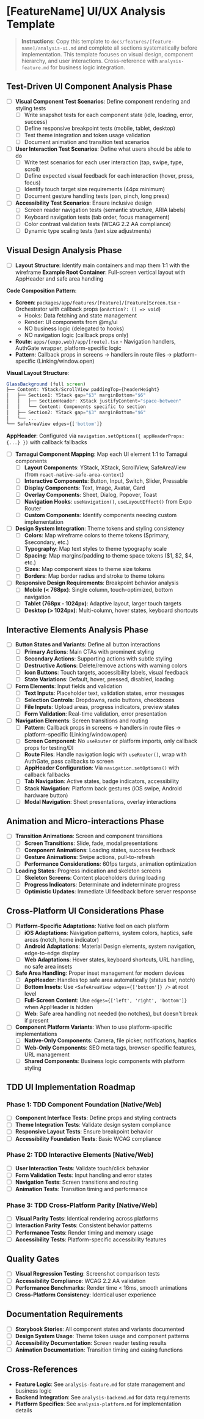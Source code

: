 # [FeatureName] UI/UX Analysis Template

> **Instructions**: Copy this template to `docs/features/[feature-name]/analysis-ui.md` and complete all sections systematically before implementation. This template focuses on visual design, component hierarchy, and user interactions. Cross-reference with `analysis-feature.md` for business logic integration.

## Test-Driven UI Component Analysis Phase
- [ ] **Visual Component Test Scenarios**: Define component rendering and styling tests
  - [ ] Write snapshot tests for each component state (idle, loading, error, success)
  - [ ] Define responsive breakpoint tests (mobile, tablet, desktop)
  - [ ] Test theme integration and token usage validation
  - [ ] Document animation and transition test scenarios
- [ ] **User Interaction Test Scenarios**: Define what users should be able to do
  - [ ] Write test scenarios for each user interaction (tap, swipe, type, scroll)
  - [ ] Define expected visual feedback for each interaction (hover, press, focus)
  - [ ] Identify touch target size requirements (44px minimum)
  - [ ] Document gesture handling tests (pan, pinch, long press)
- [ ] **Accessibility Test Scenarios**: Ensure inclusive design
  - [ ] Screen reader navigation tests (semantic structure, ARIA labels)
  - [ ] Keyboard navigation tests (tab order, focus management)
  - [ ] Color contrast validation tests (WCAG 2.2 AA compliance)
  - [ ] Dynamic type scaling tests (text size adjustments)

## Visual Design Analysis Phase
- [ ] **Layout Structure**: Identify main containers and map them 1:1 with the wireframe
**Example Root Container**: Full-screen vertical layout with AppHeader and safe area handling

**Code Composition Pattern**:
- **Screen**: `packages/app/features/[Feature]/[Feature]Screen.tsx` - Orchestrator with callback props (`onAction?: () => void`)
  - Hooks: Data fetching and state management
  - Render: UI components from @my/ui
  - NO business logic (delegated to hooks)
  - NO navigation logic (callback props only)
- **Route**: `apps/{expo,web}/app/[route].tsx` - Navigation handlers, AuthGate wrapper, platform-specific logic
- **Pattern**: Callback props in screens → handlers in route files → platform-specific (Linking/window.open)


**Visual Layout Structure**:
```Typescript
GlassBackground (full screen)
├── Content: YStack/ScrollView paddingTop={headerHeight}
│   ├── Section1: YStack gap="$3" marginBottom="$6"
│   │   ├── SectionHeader: XStack justifyContent="space-between"
│   │   └── Content: Components specific to section
│   ├── Section2: YStack gap="$3" marginBottom="$6"
│   └── ...
└── SafeAreaView edges={['bottom']}
```

**AppHeader**: Configured via `navigation.setOptions({ appHeaderProps: {...} })` with callback fallbacks

- [ ] **Tamagui Component Mapping**: Map each UI element 1:1 to Tamagui components
  - [ ] **Layout Components**: YStack, XStack, ScrollView, SafeAreaView (from `react-native-safe-area-context`)
  - [ ] **Interactive Components**: Button, Input, Switch, Slider, Pressable
  - [ ] **Display Components**: Text, Image, Avatar, Card
  - [ ] **Overlay Components**: Sheet, Dialog, Popover, Toast
  - [ ] **Navigation Hooks**: `useNavigation()`, `useLayoutEffect()` from Expo Router
  - [ ] **Custom Components**: Identify components needing custom implementation

- [ ] **Design System Integration**: Theme tokens and styling consistency
  - [ ] **Colors**: Map wireframe colors to theme tokens ($primary, $secondary, etc.)
  - [ ] **Typography**: Map text styles to theme typography scale
  - [ ] **Spacing**: Map margins/padding to theme space tokens ($1, $2, $4, etc.)
  - [ ] **Sizes**: Map component sizes to theme size tokens
  - [ ] **Borders**: Map border radius and stroke to theme tokens

- [ ] **Responsive Design Requirements**: Breakpoint behavior analysis
  - [ ] **Mobile (< 768px)**: Single column, touch-optimized, bottom navigation
  - [ ] **Tablet (768px - 1024px)**: Adaptive layout, larger touch targets
  - [ ] **Desktop (> 1024px)**: Multi-column, hover states, keyboard shortcuts

## Interactive Elements Analysis Phase
- [ ] **Button States and Variants**: Define all button interactions
  - [ ] **Primary Actions**: Main CTAs with prominent styling
  - [ ] **Secondary Actions**: Supporting actions with subtle styling
  - [ ] **Destructive Actions**: Delete/remove actions with warning colors
  - [ ] **Icon Buttons**: Touch targets, accessibility labels, visual feedback
  - [ ] **State Variations**: Default, hover, pressed, disabled, loading

- [ ] **Form Elements**: Input fields and validation
  - [ ] **Text Inputs**: Placeholder text, validation states, error messages
  - [ ] **Selection Controls**: Dropdowns, radio buttons, checkboxes
  - [ ] **File Inputs**: Upload areas, progress indicators, preview states
  - [ ] **Form Validation**: Real-time validation, error presentation

- [ ] **Navigation Elements**: Screen transitions and routing
  - [ ] **Pattern**: Callback props in screens → handlers in route files → platform-specific (Linking/window.open)
  - [ ] **Screen Component**: No `useRouter` or platform imports, only callback props for testing/DI
  - [ ] **Route Files**: Handle navigation logic with `useRouter()`, wrap with AuthGate, pass callbacks to screen
  - [ ] **AppHeader Configuration**: Via `navigation.setOptions()` with callback fallbacks
  - [ ] **Tab Navigation**: Active states, badge indicators, accessibility
  - [ ] **Stack Navigation**: Platform back gestures (iOS swipe, Android hardware button)
  - [ ] **Modal Navigation**: Sheet presentations, overlay interactions

## Animation and Micro-interactions Phase
- [ ] **Transition Animations**: Screen and component transitions
  - [ ] **Screen Transitions**: Slide, fade, modal presentations
  - [ ] **Component Animations**: Loading states, success feedback
  - [ ] **Gesture Animations**: Swipe actions, pull-to-refresh
  - [ ] **Performance Considerations**: 60fps targets, animation optimization

- [ ] **Loading States**: Progress indication and skeleton screens
  - [ ] **Skeleton Screens**: Content placeholders during loading
  - [ ] **Progress Indicators**: Determinate and indeterminate progress
  - [ ] **Optimistic Updates**: Immediate UI feedback before server response

## Cross-Platform UI Considerations Phase
- [ ] **Platform-Specific Adaptations**: Native feel on each platform
  - [ ] **iOS Adaptations**: Navigation patterns, system colors, haptics, safe areas (notch, home indicator)
  - [ ] **Android Adaptations**: Material Design elements, system navigation, edge-to-edge display
  - [ ] **Web Adaptations**: Hover states, keyboard shortcuts, URL handling, no safe area insets

- [ ] **Safe Area Handling**: Proper inset management for modern devices
  - [ ] **AppHeader**: Handles top safe area automatically (status bar, notch)
  - [ ] **Bottom Insets**: Use `<SafeAreaView edges={['bottom']} />` at root level
  - [ ] **Full-Screen Content**: Use `edges={['left', 'right', 'bottom']}` when AppHeader is hidden
  - [ ] **Web**: Safe area handling not needed (no notches), but doesn't break if present

- [ ] **Component Platform Variants**: When to use platform-specific implementations
  - [ ] **Native-Only Components**: Camera, file picker, notifications, haptics
  - [ ] **Web-Only Components**: SEO meta tags, browser-specific features, URL management
  - [ ] **Shared Components**: Business logic components with platform styling

## TDD UI Implementation Roadmap

### Phase 1: TDD Component Foundation [Native/Web]
- [ ] **Component Interface Tests**: Define props and styling contracts
- [ ] **Theme Integration Tests**: Validate design system compliance
- [ ] **Responsive Layout Tests**: Ensure breakpoint behavior
- [ ] **Accessibility Foundation Tests**: Basic WCAG compliance

### Phase 2: TDD Interactive Elements [Native/Web]
- [ ] **User Interaction Tests**: Validate touch/click behavior
- [ ] **Form Validation Tests**: Input handling and error states
- [ ] **Navigation Tests**: Screen transitions and routing
- [ ] **Animation Tests**: Transition timing and performance

### Phase 3: TDD Cross-Platform Parity [Native/Web]
- [ ] **Visual Parity Tests**: Identical rendering across platforms
- [ ] **Interaction Parity Tests**: Consistent behavior patterns
- [ ] **Performance Tests**: Render timing and memory usage
- [ ] **Accessibility Tests**: Platform-specific accessibility features

## Quality Gates
- [ ] **Visual Regression Testing**: Screenshot comparison tests
- [ ] **Accessibility Compliance**: WCAG 2.2 AA validation
- [ ] **Performance Benchmarks**: Render time < 16ms, smooth animations
- [ ] **Cross-Platform Consistency**: Identical user experience

## Documentation Requirements
- [ ] **Storybook Stories**: All component states and variants documented
- [ ] **Design System Usage**: Theme token usage and component patterns
- [ ] **Accessibility Documentation**: Screen reader testing results
- [ ] **Animation Documentation**: Transition timing and easing functions

## Cross-References
- **Feature Logic**: See `analysis-feature.md` for state management and business logic
- **Backend Integration**: See `analysis-backend.md` for data requirements
- **Platform Specifics**: See `analysis-platform.md` for implementation details
